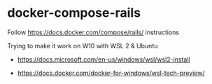 # docker-compose-rails

Follow https://docs.docker.com/compose/rails/ instructions

Trying to make it work on W10 with WSL 2 & Ubuntu

* https://docs.microsoft.com/en-us/windows/wsl/wsl2-install

* https://docs.docker.com/docker-for-windows/wsl-tech-preview/
